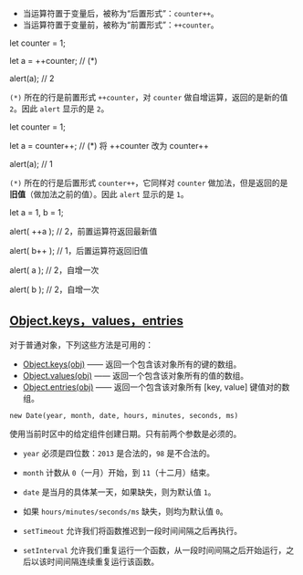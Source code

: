 - 当运算符置于变量后，被称为“后置形式”：`counter++`。
- 当运算符置于变量前，被称为“前置形式”：`++counter`。

let counter = 1;

let a = ++counter; // (*)

alert(a); // 2

`(*)` 所在的行是前置形式 `++counter`，对 `counter` 做自增运算，返回的是新的值 `2`。因此 `alert` 显示的是 `2`。

let counter = 1;

let a = counter++; // (*) 将 ++counter 改为 counter++

alert(a); // 1

`(*)` 所在的行是后置形式 `counter++`，它同样对 `counter` 做加法，但是返回的是 **旧值**（做加法之前的值）。因此 `alert` 显示的是 `1`。

let a = 1, b = 1;

alert( ++a ); // 2，前置运算符返回最新值

alert( b++ ); // 1，后置运算符返回旧值

alert( a ); // 2，自增一次

alert( b ); // 2，自增一次





## [Object.keys，values，entries](https://zh.javascript.info/keys-values-entries#objectkeysvaluesentries)

对于普通对象，下列这些方法是可用的：

- [Object.keys(obj)](https://developer.mozilla.org/zh/docs/Web/JavaScript/Reference/Global_Objects/Object/keys) —— 返回一个包含该对象所有的键的数组。
- [Object.values(obj)](https://developer.mozilla.org/zh/docs/Web/JavaScript/Reference/Global_Objects/Object/values) —— 返回一个包含该对象所有的值的数组。
- [Object.entries(obj)](https://developer.mozilla.org/zh/docs/Web/JavaScript/Reference/Global_Objects/Object/entries) —— 返回一个包含该对象所有 [key, value] 键值对的数组。



```
new Date(year, month, date, hours, minutes, seconds, ms)
```

使用当前时区中的给定组件创建日期。只有前两个参数是必须的。

- `year` 必须是四位数：`2013` 是合法的，`98` 是不合法的。
- `month` 计数从 `0`（一月）开始，到 `11`（十二月）结束。
- `date` 是当月的具体某一天，如果缺失，则为默认值 `1`。
- 如果 `hours/minutes/seconds/ms` 缺失，则均为默认值 `0`。



- `setTimeout` 允许我们将函数推迟到一段时间间隔之后再执行。
- `setInterval` 允许我们重复运行一个函数，从一段时间间隔之后开始运行，之后以该时间间隔连续重复运行该函数。